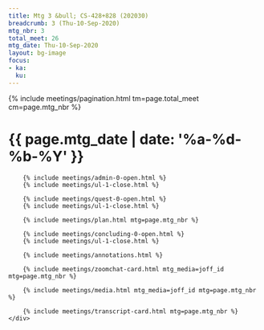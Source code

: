 ```yaml
---
title: Mtg 3 &bull; CS-428+828 (202030)
breadcrumb: 3 (Thu-10-Sep-2020)
mtg_nbr: 3
total_meet: 26
mtg_date: Thu-10-Sep-2020
layout: bg-image
focus:
- ka:
  ku:
---
```


{% include meetings/pagination.html tm=page.total_meet cm=page.mtg_nbr %}
<div class="card">
    <div class="card card-header lightcthru">
        <h1>
            {{ page.mtg_date | date: '%a-%d-%b-%Y' }}
        </h1>
    </div>
    <div class="card card-body">

        {% include meetings/admin-0-open.html %}
        {% include meetings/ul-1-close.html %}

        {% include meetings/quest-0-open.html %}
        {% include meetings/ul-1-close.html %}

        {% include meetings/plan.html mtg=page.mtg_nbr %}

        {% include meetings/concluding-0-open.html %}
        {% include meetings/ul-1-close.html %}

        {% include meetings/annotations.html %}

        {% include meetings/zoomchat-card.html mtg_media=joff_id mtg=page.mtg_nbr %}

        {% include meetings/media.html mtg_media=joff_id mtg=page.mtg_nbr %}

        {% include meetings/transcript-card.html mtg=page.mtg_nbr %}
    </div>
</div>
